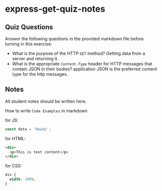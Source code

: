# express-get-quiz-notes

## Quiz Questions

Answer the following questions in the provided markdown file before turning in this exercise:

- What is the purpose of the HTTP `GET` method?
  Getting data from a server and returning it.
- What is the appropriate `Content-Type` header for HTTP messages that contain JSON in their bodies?
  application JSON is the preferred content type for the http messages.

## Notes

All student notes should be written here.

How to write `Code Examples` in markdown

for JS:

```javascript
const data = 'Howdy';
```

for HTML:

```html
<div>
  <p>This is text content</p>
</div>
```

for CSS:

```css
div {
  width: 100%;
}
```
